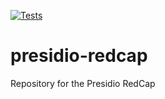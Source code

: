 [![Tests](https://github.com/ScangosLab/presidio-redcap/workflows/Tests/badge.svg)](https://github.com/ScangosLab/presidio-redcap/actions?workflow=Tests)

# presidio-redcap

Repository for the Presidio RedCap
